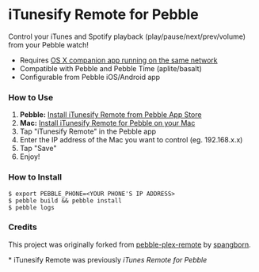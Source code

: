 iTunesify Remote for Pebble
==================

Control your iTunes and Spotify playback (play/pause/next/prev/volume) from your Pebble watch!

- Requires [OS X companion app running on the same network](https://github.com/macecchi/pebble-itunesify-remote-osx/blob/master/README.md)
- Compatible with Pebble and Pebble Time (aplite/basalt)
- Configurable from Pebble iOS/Android app


### How to Use

1. **Pebble:** [Install iTunesify Remote from Pebble App Store](https://apps.getpebble.com/en_US/application/55b5bdfe5e07169f58000022)
2. **Mac:** [Install iTunesify Remote for Pebble on your Mac](https://github.com/macecchi/pebble-itunes-remote-osx/blob/master/README.md)
2. Tap "iTunesify Remote" in the Pebble app
3. Enter the IP address of the Mac you want to control (eg. 192.168.x.x)
4. Tap "Save"
5. Enjoy!


### How to Install

	$ export PEBBLE_PHONE=<YOUR PHONE'S IP ADDRESS>
	$ pebble build && pebble install
	$ pebble logs
	

### Credits

This project was originally forked from [pebble-plex-remote](https://github.com/spangborn/pebble-plex-remote) by [spangborn](https://github.com/spangborn/).


\* iTunesify Remote was previously *iTunes Remote for Pebble*